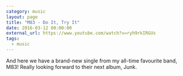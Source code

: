 ```yaml
---
category: music
layout: page
title: "M83 - Do It, Try It"
date: 2016-03-12 00:00:00
external_url: https://www.youtube.com/watch?v=ryh9rkIRGUs
tags:
  - music
---
```


And here we have a brand-new single from my all-time favourite band, M83! Really looking forward to their next album, Junk.
